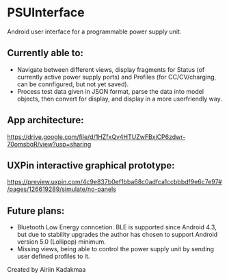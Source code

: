 # PSUInterface

Android user interface for a programmable power supply unit.

## Currently able to:
* Navigate between different views, display fragments for Status (of currently active power supply ports) and Profiles (for CC/CV/charging, can be connfigured, but not yet saved).
* Process test data given in JSON format, parse the data into model objects, then convert for display, and display in a more userfriendly way.

## App architecture:
https://drive.google.com/file/d/1HZfxQv4HTUZwFBxjCP6zdwr-70omsbqR/view?usp=sharing

## UXPin interactive graphical prototype:
https://preview.uxpin.com/4c9e837b0ef1bba68c0adfca1ccbbbdf9e6c7e97#/pages/126619289/simulate/no-panels

## Future plans:
* Bluetooth Low Energy conncetion. BLE is supported since Android 4.3, but due to stability upgrades the author has chosen to support Android version 5.0 (Lollipop) minimum.
* Missing views, being able to control the power supply unit by sending user defined profiles to it.

Created by Airiin Kadakmaa
